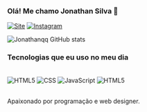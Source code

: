 
### Olá! Me chamo Jonathan Silva 🖖
[![Site](https://img.shields.io/website-up-down-green-red/http/monip.org.svg)](https://dev.jonathanqq.com)
[![Instagram](https://img.shields.io/badge/Instagram-E4405F?style=for-the-)](https://www.instagram.com/jonathans.png)

![Jonathanqq GitHub stats](https://github-readme-stats.vercel.app/api?username=Jonathanqq1&show_icons=true&theme=tokyonight)

### Tecnologias que eu uso no meu dia

<div style="display: inline_block"><br/>
<img align="center" alt="HTML5" src="https://img.shields.io/badge/HTML5-E34F26?style=for-the-">
<img align="center" alt="CSS" src="https://img.shields.io/badge/CSS3-1572B6?style=for-the-">
<img align="center" alt="JavaScript" src="https://img.shields.io/badge/JavaScript-F7DF1E?style=for-the-">
<img align="center" alt="HTML5" src="https://img.shields.io/badge/Node.js-43853D?style=for-the-">
</div><br/>

Apaixonado por programação e web designer.

